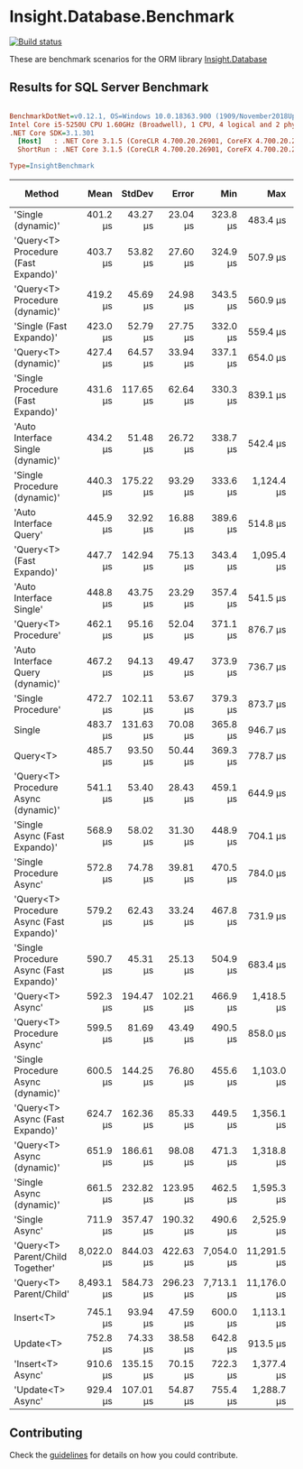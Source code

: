 # Insight.Database.Benchmark

[![Build status][build-svg]][build]

These are benchmark scenarios for the ORM library [Insight.Database](https://github.com/jonwagner/Insight.Database)

## Results for SQL Server Benchmark

``` ini

BenchmarkDotNet=v0.12.1, OS=Windows 10.0.18363.900 (1909/November2018Update/19H2)
Intel Core i5-5250U CPU 1.60GHz (Broadwell), 1 CPU, 4 logical and 2 physical cores
.NET Core SDK=3.1.301
  [Host]   : .NET Core 3.1.5 (CoreCLR 4.700.20.26901, CoreFX 4.700.20.27001), X64 RyuJIT
  ShortRun : .NET Core 3.1.5 (CoreCLR 4.700.20.26901, CoreFX 4.700.20.27001), X64 RyuJIT

Type=InsightBenchmark  

```
|                                    Method |       Mean |    StdDev |     Error |        Min |         Max |    Op/s | Gen 0 | Gen 1 | Gen 2 | Allocated |
|------------------------------------------ |-----------:|----------:|----------:|-----------:|------------:|--------:|------:|------:|------:|----------:|
|                        &#39;Single (dynamic)&#39; |   401.2 μs |  43.27 μs |  23.04 μs |   323.8 μs |    483.4 μs | 2,492.8 |     - |     - |     - |  15.73 KB |
|       &#39;Query&lt;T&gt; Procedure (Fast Expando)&#39; |   403.7 μs |  53.82 μs |  27.60 μs |   324.9 μs |    507.9 μs | 2,476.8 |     - |     - |     - |  14.73 KB |
|            &#39;Query&lt;T&gt; Procedure (dynamic)&#39; |   419.2 μs |  45.69 μs |  24.98 μs |   343.5 μs |    560.9 μs | 2,385.2 |     - |     - |     - |  14.73 KB |
|                   &#39;Single (Fast Expando)&#39; |   423.0 μs |  52.79 μs |  27.75 μs |   332.0 μs |    559.4 μs | 2,364.3 |     - |     - |     - |  15.73 KB |
|                      &#39;Query&lt;T&gt; (dynamic)&#39; |   427.4 μs |  64.57 μs |  33.94 μs |   337.1 μs |    654.0 μs | 2,339.9 |     - |     - |     - |  15.71 KB |
|         &#39;Single Procedure (Fast Expando)&#39; |   431.6 μs | 117.65 μs |  62.64 μs |   330.3 μs |    839.1 μs | 2,317.0 |     - |     - |     - |  14.74 KB |
|         &#39;Auto Interface Single (dynamic)&#39; |   434.2 μs |  51.48 μs |  26.72 μs |   338.7 μs |    542.4 μs | 2,303.1 |     - |     - |     - |  16.03 KB |
|              &#39;Single Procedure (dynamic)&#39; |   440.3 μs | 175.22 μs |  93.29 μs |   333.6 μs |  1,124.4 μs | 2,271.2 |     - |     - |     - |  14.74 KB |
|                    &#39;Auto Interface Query&#39; |   445.9 μs |  32.92 μs |  16.88 μs |   389.6 μs |    514.8 μs | 2,242.5 |     - |     - |     - |  21.62 KB |
|                 &#39;Query&lt;T&gt; (Fast Expando)&#39; |   447.7 μs | 142.94 μs |  75.13 μs |   343.4 μs |  1,095.4 μs | 2,233.7 |     - |     - |     - |  15.71 KB |
|                   &#39;Auto Interface Single&#39; |   448.8 μs |  43.75 μs |  23.29 μs |   357.4 μs |    541.5 μs | 2,228.0 |     - |     - |     - |  21.62 KB |
|                      &#39;Query&lt;T&gt; Procedure&#39; |   462.1 μs |  95.16 μs |  52.04 μs |   371.1 μs |    876.7 μs | 2,163.8 |     - |     - |     - |  20.31 KB |
|          &#39;Auto Interface Query (dynamic)&#39; |   467.2 μs |  94.13 μs |  49.47 μs |   373.9 μs |    736.7 μs | 2,140.2 |     - |     - |     - |  16.03 KB |
|                        &#39;Single Procedure&#39; |   472.7 μs | 102.11 μs |  53.67 μs |   379.3 μs |    873.7 μs | 2,115.5 |     - |     - |     - |  20.33 KB |
|                                    Single |   483.7 μs | 131.63 μs |  70.08 μs |   365.8 μs |    946.7 μs | 2,067.6 |     - |     - |     - |  21.31 KB |
|                                  Query&lt;T&gt; |   485.7 μs |  93.50 μs |  50.44 μs |   369.3 μs |    778.7 μs | 2,059.0 |     - |     - |     - |   21.3 KB |
|      &#39;Query&lt;T&gt; Procedure Async (dynamic)&#39; |   541.1 μs |  53.40 μs |  28.43 μs |   459.1 μs |    644.9 μs | 1,848.0 |     - |     - |     - |  18.47 KB |
|             &#39;Single Async (Fast Expando)&#39; |   568.9 μs |  58.02 μs |  31.30 μs |   448.9 μs |    704.1 μs | 1,757.8 |     - |     - |     - |  18.85 KB |
|                  &#39;Single Procedure Async&#39; |   572.8 μs |  74.78 μs |  39.81 μs |   470.5 μs |    784.0 μs | 1,745.8 |     - |     - |     - |  23.45 KB |
| &#39;Query&lt;T&gt; Procedure Async (Fast Expando)&#39; |   579.2 μs |  62.43 μs |  33.24 μs |   467.8 μs |    731.9 μs | 1,726.6 |     - |     - |     - |  18.47 KB |
|   &#39;Single Procedure Async (Fast Expando)&#39; |   590.7 μs |  45.31 μs |  25.13 μs |   504.9 μs |    683.4 μs | 1,693.0 |     - |     - |     - |  17.87 KB |
|                          &#39;Query&lt;T&gt; Async&#39; |   592.3 μs | 194.47 μs | 102.21 μs |   466.9 μs |  1,418.5 μs | 1,688.4 |     - |     - |     - |  25.04 KB |
|                &#39;Query&lt;T&gt; Procedure Async&#39; |   599.5 μs |  81.69 μs |  43.49 μs |   490.5 μs |    858.0 μs | 1,668.0 |     - |     - |     - |  24.05 KB |
|        &#39;Single Procedure Async (dynamic)&#39; |   600.5 μs | 144.25 μs |  76.80 μs |   455.6 μs |  1,103.0 μs | 1,665.3 |     - |     - |     - |  17.87 KB |
|           &#39;Query&lt;T&gt; Async (Fast Expando)&#39; |   624.7 μs | 162.36 μs |  85.33 μs |   449.5 μs |  1,356.1 μs | 1,600.8 |     - |     - |     - |  19.45 KB |
|                &#39;Query&lt;T&gt; Async (dynamic)&#39; |   651.9 μs | 186.61 μs |  98.08 μs |   471.3 μs |  1,318.8 μs | 1,534.0 |     - |     - |     - |  19.45 KB |
|                  &#39;Single Async (dynamic)&#39; |   661.5 μs | 232.82 μs | 123.95 μs |   462.5 μs |  1,595.3 μs | 1,511.8 |     - |     - |     - |  18.85 KB |
|                            &#39;Single Async&#39; |   711.9 μs | 357.47 μs | 190.32 μs |   490.6 μs |  2,525.9 μs | 1,404.7 |     - |     - |     - |  24.44 KB |
|          &#39;Query&lt;T&gt; Parent/Child Together&#39; | 8,022.0 μs | 844.03 μs | 422.63 μs | 7,054.0 μs | 11,291.5 μs |   124.7 |     - |     - |     - |  43.72 KB |
|                   &#39;Query&lt;T&gt; Parent/Child&#39; | 8,493.1 μs | 584.73 μs | 296.23 μs | 7,713.1 μs | 11,176.0 μs |   117.7 |     - |     - |     - |  43.68 KB |
|                                           |            |           |           |            |             |         |       |       |       |           |
|                                 Insert&lt;T&gt; |   745.1 μs |  93.94 μs |  47.59 μs |   600.0 μs |  1,113.1 μs | 1,342.1 |     - |     - |     - |   6.46 KB |
|                                 Update&lt;T&gt; |   752.8 μs |  74.33 μs |  38.58 μs |   642.8 μs |    913.5 μs | 1,328.4 |     - |     - |     - |  24.23 KB |
|                         &#39;Insert&lt;T&gt; Async&#39; |   910.6 μs | 135.15 μs |  70.15 μs |   722.3 μs |  1,377.4 μs | 1,098.2 |     - |     - |     - |  10.09 KB |
|                         &#39;Update&lt;T&gt; Async&#39; |   929.4 μs | 107.01 μs |  54.87 μs |   755.4 μs |  1,288.7 μs | 1,076.0 |     - |     - |     - |  27.35 KB |

## Contributing

Check the [guidelines](https://github.com/Jaxelr/InsightBenchmark/blob/master/.github/CONTRIBUTING.md) for details on how you could contribute.

[build]: https://ci.appveyor.com/project/Jaxelr/insight-database-benchmark/branch/master?fullLog=true
[build-svg]: https://ci.appveyor.com/api/projects/status/u7f3dxi8aaw02l0y?svg=true
